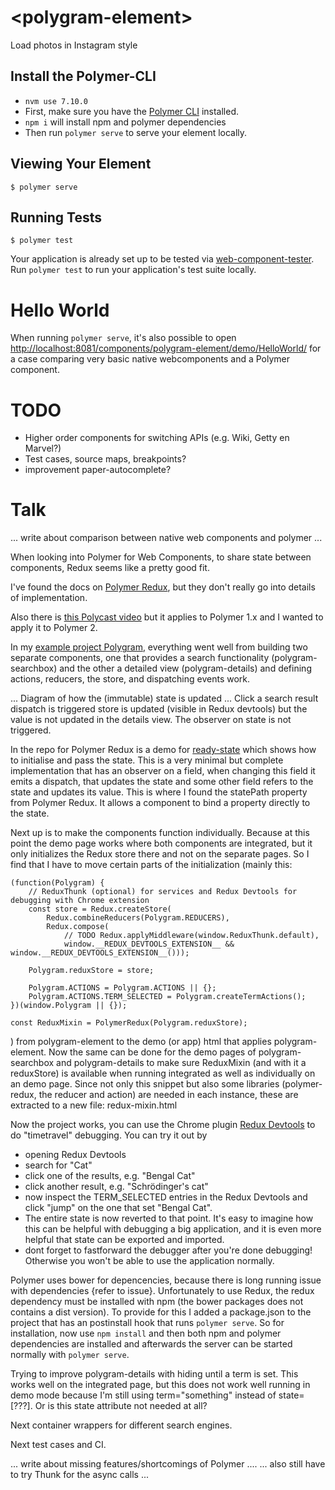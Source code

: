# \<polygram-element\>

Load photos in Instagram style

## Install the Polymer-CLI

* `nvm use 7.10.0`
* First, make sure you have the [Polymer CLI](https://www.npmjs.com/package/polymer-cli) installed.
* `npm i` will install npm and polymer dependencies
* Then run `polymer serve` to serve your element locally.

## Viewing Your Element

```
$ polymer serve
```

## Running Tests

```
$ polymer test
```

Your application is already set up to be tested via [web-component-tester](https://github.com/Polymer/web-component-tester). Run `polymer test` to run your application's test suite locally.

# Hello World

When running `polymer serve`, it's also possible to open [http://localhost:8081/components/polygram-element/demo/HelloWorld/](http://localhost:8081/components/polygram-element/demo/HelloWorld/) for a case comparing very basic
native webcomponents and a Polymer component. 


# TODO

* Higher order components for switching APIs (e.g. Wiki, Getty en Marvel?)
* Test cases, source maps, breakpoints?
* improvement paper-autocomplete?


# Talk

... write about comparison between native web components and polymer ...

When looking into Polymer for Web Components, to share state between components, Redux seems like a pretty good fit.

I've found the docs on [Polymer Redux](https://tur-nr.github.io/polymer-redux/docs), but they don't really go into
details of implementation.

Also there is [this Polycast video](https://youtu.be/PahsgJn0sgU) but it applies to Polymer 1.x and I wanted
to apply it to Polymer 2.

In my [example project Polygram](https://github.com/mdvanes/polygram), everything went well from building two
  separate components, one that provides a search functionality (polygram-searchbox) and the other a detailed view (polygram-details)
  and defining actions, reducers, the store, and dispatching events work.
  
  
... Diagram of how the (immutable) state is updated ...
Click a search result
dispatch is triggered
store is updated (visible in Redux devtools)
but the value is not updated in the details view. The observer on state is not triggered.
  
In the repo for Polymer Redux is a demo for [ready-state](https://github.com/tur-nr/polymer-redux/blob/master/demo/ready-state.html)
 which shows how to initialise and pass the state. This is a very minimal but complete implementation
 that has an observer on a field, when changing this field it emits a dispatch, that updates the state
 and some other field refers to the state and updates its value. This is where I found the 
 statePath property from Polymer Redux. It allows a component to bind a property directly to the state.
 
Next up is to make the components function individually. Because at this point the demo page works where
both components are integrated, but it only initializes the Redux store there and not on the separate pages.
So I find that I have to move certain parts of the initialization (mainly this:
```
(function(Polygram) {
    // ReduxThunk (optional) for services and Redux Devtools for debugging with Chrome extension
    const store = Redux.createStore(
        Redux.combineReducers(Polygram.REDUCERS),
        Redux.compose(
            // TODO Redux.applyMiddleware(window.ReduxThunk.default),
            window.__REDUX_DEVTOOLS_EXTENSION__ && window.__REDUX_DEVTOOLS_EXTENSION__()));

    Polygram.reduxStore = store;

    Polygram.ACTIONS = Polygram.ACTIONS || {};
    Polygram.ACTIONS.TERM_SELECTED = Polygram.createTermActions();
})(window.Polygram || {});

const ReduxMixin = PolymerRedux(Polygram.reduxStore);
```
)
from polygram-element to the demo (or app) html that applies polygram-element. Now the same can be done for the
demo pages of polygram-searchbox and polygram-details to make sure ReduxMixin (and with it a reduxStore) is 
available when running integrated as well as individually on an demo page. 
Since not only this snippet but also some libraries (polymer-redux, the reducer and action) are needed in each 
instance, these are extracted to a new file: redux-mixin.html

Now the project works, you can use the Chrome plugin [Redux Devtools](https://chrome.google.com/webstore/detail/redux-devtools/lmhkpmbekcpmknklioeibfkpmmfibljd?hl=en) to do "timetravel" debugging.
You can try it out by 
* opening Redux Devtools
* search for "Cat"
* click one of the results, e.g. "Bengal Cat"
* click another result, e.g. "Schrödinger's cat"
* now inspect the TERM_SELECTED entries in the Redux Devtools and click "jump" on the one that set "Bengal Cat".
* The entire state is now reverted to that point. It's easy to imagine how this can be helpful with debugging
 a big application, and it is even more helpful that state can be exported and imported.
* dont forget to fastforward the debugger after you're done debugging! Otherwise you won't be able to use the application normally.

Polymer uses bower for depencencies, because there is long running issue with dependencies {refer to issue}.
Unfortunately to use Redux, the redux dependency must be installed with npm (the bower packages does not contains a dist version).
To provide for this I added a package.json to the project that has an postinstall hook that runs ```polymer serve```.
So for installation, now use ```npm install``` and then both npm and polymer dependencies are installed
and afterwards the server can be started normally with ```polymer serve```.

Trying to improve polygram-details with hiding until a term is set.
This works well on the integrated page,
but this does not work well running in demo mode because I'm still
using term="something" instead of state=[???]. Or is this state attribute
not needed at all?

Next container wrappers for different search engines.

Next test cases and CI.
 


... write about missing features/shortcomings of Polymer ....
... also still have to try Thunk for the async calls ...
